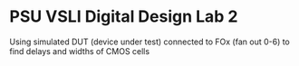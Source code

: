 # PSU VSLI Digital Design Lab 2

Using simulated DUT (device under test) connected to FOx (fan out 0-6) to find delays and widths of CMOS cells 
